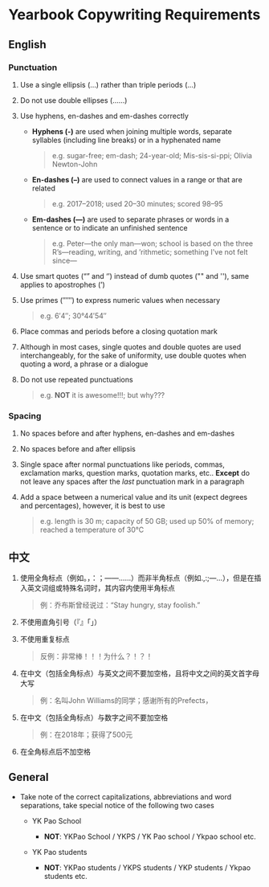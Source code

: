# Yearbook Copywriting Requirements

## English

### Punctuation

1. Use a single ellipsis (…) rather than triple periods (...)

2. Do not use double ellipses (……)

3. Use hyphens, en-dashes and em-dashes correctly
    - **Hyphens (-)** are used when joining multiple words, separate syllables (including line breaks) or in a hyphenated name
      > e.g. sugar-free; em-dash; 24-year-old; Mis-sis-si-ppi; Olivia Newton-John
  
    - **En-dashes (–)** are used to connect values in a range or that are related
      > e.g. 2017–2018; used 20–30 minutes; scored 98–95
  
    - **Em-dashes (—)** are used to separate phrases or words in a sentence or to indicate an unfinished sentence
      > e.g. Peter—the only man—won; school is based on the three R’s—reading, writing, and ’rithmetic; something I've not felt since—

4. Use smart quotes (“” and ‘’) instead of dumb quotes ("" and ''), same applies to apostrophes (’)

5. Use primes (′″‴) to express numeric values when necessary
    > e.g. 6′4″; 30°44′54″
    
6. Place commas and periods before a closing quotation mark

7. Although in most cases, single quotes and double quotes are used interchangeably, for the sake of uniformity, use double quotes when quoting a word, a phrase or a dialogue

8. Do not use repeated punctuations
    > e.g. **NOT** it is awesome!!!; but why???

### Spacing

1. No spaces before and after hyphens, en-dashes and em-dashes

2. No spaces before and after ellipsis

3. Single space after normal punctuations like periods, commas, exclamation marks, question marks, quotation marks, etc.. **Except** do not leave any spaces after the *last* punctuation mark in a paragraph

4. Add a space between a numerical value and its unit (expect degrees and percentages), however, it is best to use
    > e.g. length is 30 m; capacity of 50 GB; used up 50% of memory; reached a temperature of 30℃


## 中文

1. 使用全角标点（例如。，：；——……）而非半角标点（例如.,:;—…），但是在插入英文词组或特殊名词时，其内容内使用半角标点
    > 例：乔布斯曾经说过：“Stay hungry, stay foolish.”

2. 不使用直角引号（『』「」）

3. 不使用重复标点
    > 反例：非常棒！！！为什么？！？！
    
4. 在中文（包括全角标点）与英文之间不要加空格，且将中文之间的英文首字母大写
    > 例：名叫John Williams的同学；感谢所有的Prefects，

5. 在中文（包括全角标点）与数字之间不要加空格
    > 例：在2018年；获得了500元

6. 在全角标点后不加空格


## General

- Take note of the correct capitalizations, abbreviations and word separations, take special notice of the following two cases

  - YK Pao School
    - **NOT**: YKPao School / YKPS / YK Pao school / Ykpao school etc.

  - YK Pao students
    - **NOT**: YKPao students / YKPS students / YKP students / Ykpao students etc.
